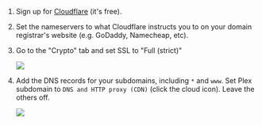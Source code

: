 
1. Sign up for [Cloudflare](https://www.cloudflare.com/) (it's free).

1. Set the nameservers to what Cloudflare instructs you to on your domain registrar's website (e.g. GoDaddy, Namecheap, etc).

1. Go to the "Crypto" tab and set SSL to "Full (strict)"

   ![](https://i.imgur.com/ph1pNZx.png)

1. Add the DNS records for your subdomains, including `*` and `www`. Set Plex subdomain to `DNS and HTTP proxy (CDN)` (click the cloud icon). Leave the others off.

   ![](https://i.imgur.com/YHbDAcM.png)
   
